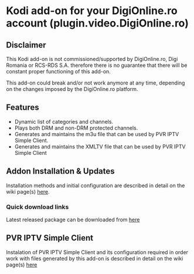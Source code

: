 # Kodi add-on for your DigiOnline.ro account (plugin.video.DigiOnline.ro)


## Disclaimer

This Kodi add-on is not commissioned/supported by DigiOnline.ro, Digi Romania or RCS-RDS S.A. therefore there is no guarantee that there will be constant proper functioning of this add-on. 

This add-on could break and/or not work anymore at any time, depending on the changes imposed by the DigiOnline.ro platform.



## Features
 - Dynamic list of categories and channels.
 - Plays both DRM and non-DRM protected channels.
 - Generates and maintains the m3u file that can be used by PVR IPTV Simple Client.
 - Generates and maintains the XMLTV file that can be used by PVR IPTV Simple Client


## Addon Installation & Updates

Installation methods and initial configuration are described in detail on the wiki page(s) [here](https://github.com/cralin/plugin.video.DigiOnline.ro/wiki/Addon-installation).


### Quick download links

Latest released package can be downloaded from [here](https://github.com/cralin/plugin.video.DigiOnline.ro/releases/latest)


## PVR IPTV Simple Client

Instalation of PVR IPTV Simple Client and its configuration required in order work with files generated by this add-on is described in detail on the wiki page(s) [here](https://github.com/cralin/plugin.video.DigiOnline.ro/wiki/PVR-IPTV-Simple-Client)

